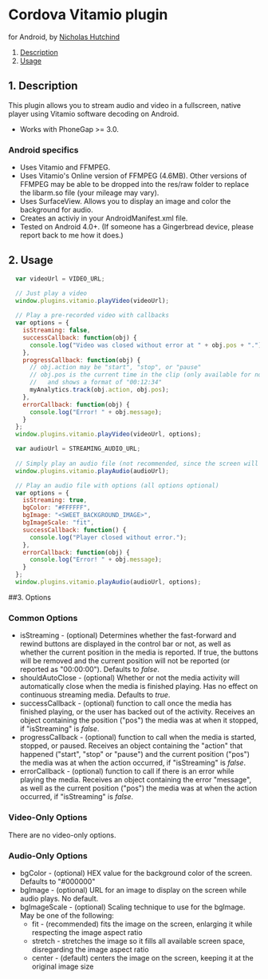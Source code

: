 # Cordova Vitamio plugin 

for Android, by [Nicholas Hutchind](https://github.com/nchutchind)

1. [Description](https://github.com/nchutchind/Vitamio-Cordova-Plugin#1-description)
2. [Usage](https://github.com/nchutchind/Vitamio-Cordova-Plugin#2-usage)

## 1. Description

This plugin allows you to stream audio and video in a fullscreen, native player using Vitamio software decoding on Android.

* Works with PhoneGap >= 3.0.

### Android specifics
* Uses Vitamio and FFMPEG.
* Uses Vitamio's Online version of FFMPEG (4.6MB). Other versions of FFMPEG may be able to be dropped into the res/raw folder to replace the libarm.so file (your mileage may vary).
* Uses SurfaceView. Allows you to display an image and color the background for audio.
* Creates an activiy in your AndroidManifest.xml file.
* Tested on Android 4.0+. (If someone has a Gingerbread device, please report back to me how it does.)

## 2. Usage

```javascript
  var videoUrl = VIDEO_URL;

  // Just play a video
  window.plugins.vitamio.playVideo(videoUrl);
  
  // Play a pre-recorded video with callbacks
  var options = {
    isStreaming: false,
    successCallback: function(obj) {
      console.log("Video was closed without error at " + obj.pos + ".");
    },
    progressCallback: function(obj) {
      // obj.action may be "start", "stop", or "pause"
      // obj.pos is the current time in the clip (only available for non-continuous streams)
      //   and shows a format of "00:12:34"
      myAnalytics.track(obj.action, obj.pos);
    },
    errorCallback: function(obj) {
      console.log("Error! " + obj.message);
    }
  };
  window.plugins.vitamio.playVideo(videoUrl, options);

  var audioUrl = STREAMING_AUDIO_URL;
  
  // Simply play an audio file (not recommended, since the screen will be plain black)
  window.plugins.vitamio.playAudio(audioUrl);

  // Play an audio file with options (all options optional)
  var options = {
    isStreaming: true,
    bgColor: "#FFFFFF",
    bgImage: "<SWEET_BACKGROUND_IMAGE>",
    bgImageScale: "fit",
    successCallback: function() {
      console.log("Player closed without error.");
    },
    errorCallback: function(obj) {
      console.log("Error! " + obj.message);
    }
  };
  window.plugins.vitamio.playAudio(audioUrl, options);
```

##3. Options

### Common Options
* isStreaming - (optional) Determines whether the fast-forward and rewind buttons are displayed in the control bar or not, as well as whether the current position in the media is reported. If true, the buttons will be removed and the current position will not be reported (or reported as "00:00:00"). Defaults to *false*.
* shouldAutoClose - (optional) Whether or not the media activity will automatically close when the media is finished playing. Has no effect on continuous streaming media. Defaults to *true*.
* successCallback - (optional) function to call once the media has finished playing, or the user has backed out of the activity. Receives an object containing the position ("pos") the media was at when it stopped, if "isStreaming" is *false*.
* progressCallback - (optional) function to call when the media is started, stopped, or paused. Receives an object containing the "action" that happened ("start", "stop" or "pause") and the current position ("pos") the media was at when the action occurred, if "isStreaming" is *false*.
* errorCallback - (optional) function to call if there is an error while playing the media. Receives an object containing the error "message", as well as the current position ("pos") the media was at when the action occurred, if "isStreaming" is *false*.

### Video-Only Options
There are no video-only options.

### Audio-Only Options
* bgColor - (optional) HEX value for the background color of the screen. Defaults to "#000000"
* bgImage - (optional) URL for an image to display on the screen while audio plays. No default.
* bgImageScale - (optional) Scaling technique to use for the bgImage. May be one of the following:
  * fit - (recommended) fits the image on the screen, enlarging it while respecting the image aspect ratio
  * stretch - stretches the image so it fills all available screen space, disregarding the image aspect ratio
  * center - (default) centers the image on the screen, keeping it at the original image size
